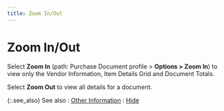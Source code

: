 ```yaml
---
title: Zoom In/Out
---
```


# Zoom In/Out


Select **Zoom In** (path: Purchase  Document profile > **Options &gt; Zoom 
 In**) to view only the Vendor Information, Item Details Grid and  Document Totals.


Select **Zoom Out** to view all  details for a document.


{:.see_also}
See also
: [Other Information]({{site.pp_baseurl}}/purc-proc/doc-profile/contents/tabs/details/other-information/other_information.html)
: [Hide]({{site.pp_baseurl}}/purc-proc/doc-profile/contents/item-info/other-item-details/hide.html)
